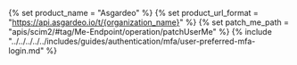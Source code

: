 {% set product_name = "Asgardeo" %}
{% set product_url_format = "https://api.asgardeo.io/t/{organization_name}" %}
{% set patch_me_path = "apis/scim2/#tag/Me-Endpoint/operation/patchUserMe" %}
{% include "../../../../../includes/guides/authentication/mfa/user-preferred-mfa-login.md" %}